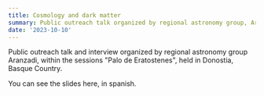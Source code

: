 ```yaml
---
title: Cosmology and dark matter
summary: Public outreach talk organized by regional astronomy group, Aranzadi, held in Donostia, Basque Country.
date: '2023-10-10'
---
```


Public outreach talk and interview organized by regional astronomy group Aranzadi, within the sessions "Palo de Eratostenes", held in Donostia, Basque Country.

You can see the slides here, in spanish.
